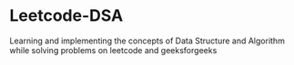 # Leetcode-DSA
Learning and implementing the concepts of Data Structure and Algorithm while solving problems on leetcode and geeksforgeeks
